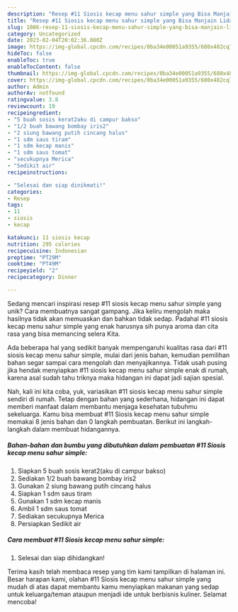 ```yaml
---
description: "Resep #11 Siosis kecap menu sahur simple yang Bisa Manjain Lidah"
title: "Resep #11 Siosis kecap menu sahur simple yang Bisa Manjain Lidah"
slug: 1086-resep-11-siosis-kecap-menu-sahur-simple-yang-bisa-manjain-lidah
category: Uncategorized
date: 2023-02-04T20:02:36.080Z
image: https://img-global.cpcdn.com/recipes/0ba34e00051a9355/680x482cq70/11-siosis-kecap-menu-sahur-simple-foto-resep-utama.jpg
hideToc: false
enableToc: true
enableTocContent: false
thumbnail: https://img-global.cpcdn.com/recipes/0ba34e00051a9355/680x482cq70/11-siosis-kecap-menu-sahur-simple-foto-resep-utama.jpg
cover: https://img-global.cpcdn.com/recipes/0ba34e00051a9355/680x482cq70/11-siosis-kecap-menu-sahur-simple-foto-resep-utama.jpg
author: Admin
authorAv: notfound
ratingvalue: 3.8
reviewcount: 19
recipeingredient:
- "5 buah sosis kerat2aku di campur bakso"
- "1/2 buah bawang bombay iris2"
- "2 siung bawang putih cincang halus"
- "1 sdm saus tiram"
- "1 sdm kecap manis"
- "1 sdm saus tomat"
- "secukupnya Merica"
- "Sedikit air"
recipeinstructions:

- "Selesai dan siap dinikmati!"
categories:
- Resep
tags:
- 11
- siosis
- kecap

katakunci: 11 siosis kecap 
nutrition: 295 calories
recipecuisine: Indonesian
preptime: "PT29M"
cooktime: "PT49M"
recipeyield: "2"
recipecategory: Dinner

---
```





Sedang mencari inspirasi resep #11 siosis kecap menu sahur simple yang unik? Cara membuatnya sangat gampang. Jika keliru mengolah maka hasilnya tidak akan memuaskan dan bahkan tidak sedap. Padahal #11 siosis kecap menu sahur simple yang enak harusnya sih punya aroma dan cita rasa yang bisa memancing selera Kita.







Ada beberapa hal yang sedikit banyak mempengaruhi kualitas rasa dari #11 siosis kecap menu sahur simple, mulai dari jenis bahan, kemudian pemilihan bahan segar sampai cara mengolah dan menyajikannya. Tidak usah pusing jika hendak menyiapkan #11 siosis kecap menu sahur simple enak di rumah, karena asal sudah tahu triknya maka hidangan ini dapat jadi sajian spesial.






Nah, kali ini kita coba, yuk, variasikan #11 siosis kecap menu sahur simple sendiri di rumah. Tetap dengan bahan yang sederhana, hidangan ini dapat memberi manfaat dalam membantu menjaga kesehatan tubuhmu sekeluarga. Kamu bisa membuat #11 Siosis kecap menu sahur simple memakai 8 jenis bahan dan 0 langkah pembuatan. Berikut ini langkah-langkah dalam membuat hidangannya.

<!--inarticleads1-->

##### Bahan-bahan dan bumbu yang dibutuhkan dalam pembuatan #11 Siosis kecap menu sahur simple:

1. Siapkan 5 buah sosis kerat2(aku di campur bakso)
1. Sediakan 1/2 buah bawang bombay iris2
1. Gunakan 2 siung bawang putih cincang halus
1. Siapkan 1 sdm saus tiram
1. Gunakan 1 sdm kecap manis
1. Ambil 1 sdm saus tomat
1. Sediakan secukupnya Merica
1. Persiapkan Sedikit air




<!--inarticleads2-->

##### Cara membuat #11 Siosis kecap menu sahur simple:


1. Selesai dan siap dihidangkan!



Terima kasih telah membaca resep yang tim kami tampilkan di halaman ini. Besar harapan kami, olahan #11 Siosis kecap menu sahur simple yang mudah di atas dapat membantu kamu menyiapkan makanan yang sedap untuk keluarga/teman ataupun menjadi ide untuk berbisnis kuliner. Selamat mencoba!
